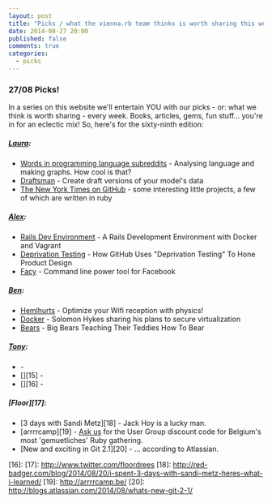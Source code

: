 ```yaml
---
layout: post
title: "Picks / what the vienna.rb team thinks is worth sharing this week"
date: 2014-08-27 20:00
published: false
comments: true
categories:
  - picks
---
```


### 27/08 Picks!

In a series on this website we'll entertain YOU with our picks - or: what we think is worth sharing - every week.
Books, articles, gems, fun stuff... you're in for an eclectic mix! So, here's for the sixty-ninth edition:

##### [Laura][1]:
  - [Words in programming language subreddits][2] - Analysing language and making graphs. How cool is that?
  - [Draftsman][3] - Create draft versions of your model's data
  - [The New York Times on GitHub][4] - some interesting little projects, a few of which are written in ruby

##### [Alex][5]:
  - [Rails Dev Environment][6] - A Rails Development Environment with Docker and Vagrant
  - [Deprivation Testing][7] - How GitHub Uses "Deprivation Testing" To Hone Product Design
  - [Facy][8] - Command line power tool for Facebook

##### [Ben][9]:
  - [Hemlhurts][10] - Optimize your Wifi reception with physics!
  - [Docker][11] - Solomon Hykes sharing his plans to secure virtualization
  - [Bears][12] - Big Bears Teaching Their Teddies How To Bear

##### [Tony][13]:
  - [][14] -
  - [][15] -
  - [][16] -

##### [Floor][17]:
  - [3 days with Sandi Metz][18] - Jack Hoy is a lucky man.
  - [arrrrcamp][19] - <a href="mailto:hello@vienna-rb.at?subject=Arrrrcamp discount code">Ask us</a> for the User Group discount code for Belgium's most 'gemuetliches' Ruby gathering.
  - [New and exciting in Git 2.1][20] - ... according to Atlassian.

[1]: http://www.twitter.com/alicetragedy
[2]: https://github.com/Dobiasd/programming-language-subreddits-and-their-choice-of-words
[3]: https://github.com/live-editor/draftsman
[4]: https://github.com/NYTimes
[5]: http://www.twitter.com/alexandertacho
[6]: http://www.talkingquickly.co.uk/2014/06/rails-development-environment-with-vagrant-and-docker/
[7]: http://www.fastcolabs.com/3010972/open-company/how-github-uses-deprivation-testing-to-hone-product-design
[8]: http://huydx.com/facy/
[9]: http://www.twitter.com/beanieboi
[10]: http://jasmcole.com/2014/08/25/helmhurts/
[11]: http://www.eweek.com/cloud/docker-founder-details-his-plan-to-secure-virtualization.html
[12]: http://www.boredpanda.com/bear-cubs-photography-parenting/
[13]: http://www.twitter.com/tony_xpro
[14]:
[15]:
[16]:
[17]: http://www.twitter.com/floordrees
[18]: http://red-badger.com/blog/2014/08/20/i-spent-3-days-with-sandi-metz-heres-what-i-learned/
[19]: http://arrrrcamp.be/
[20]: http://blogs.atlassian.com/2014/08/whats-new-git-2-1/
